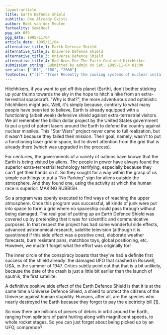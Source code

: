 ```yaml
---
layout:article
title: Earth Defence Shield
subtitle: One Already Exists
author: Roel van der Meulen
factuality: SemiReal
pgg_id: 6S9
pgg_date: 1995/11/04
article_date: 1995/11/04
alternative_title_1: Earth Defense Shield
alternative_title_2: Universe Defense Shield
alternative_title_3: Universe Defence Shield
alternative_title_4: Bad News For The Earth-Confined Hitchhiker
submission_string: Submitted by admin on Sat, 1995-11-04 01:00
see_also: ["1R1", "1R8", "2R68"]
footnotes: {"[1]":"True! Recently the cooling systems of nuclear installations on board of Russian submarines suddenly stopped because there was no electricity; the navy had forgotten to pay the electricity bill. A nuclear meltdown, and a consequent destruction of most life on Earth, was narrowly avoided by forcing the electricity company at gunpoint to put the power on again [2].","[2]":"Source: \"De Volkskrant\", a big Dutch newspaper."}
---
```

<div>
<p>Hitchhikers, if you want to get off this planet (Earth), don't bother sticking up your thumb towards the sky in the hope to hitch a hike from an extra-terrestrial spacecraft. "Why is that?", the more adventurous and optimistic hitchhikers might ask. Well, it's simply because, contrary to what many people have been led to believe, Earth is already equipped with a functioning (albeit weak) defensive shield against extra-terrestrial visitors. We all remember the billion dollar project by the United States government to put a grid of potent lasers around the Earth to defend the country against nuclear missiles. This "Star Wars" project never came to full realization, but it wasn't because they failed their mission. Their goal, namely, wasn't to put a functioning laser grid in space, but to divert attention from the grid that is already there (which was upgraded in the process).</p>
<p>For centuries, the governments of a variety of nations have known that the Earth is being visited by aliens. The people in power have always found the superior extra-terrestrial technology terrifying, especially because they can't get their hands on it. So they sought for a way within the grasp of us simple earthlings to put a "No Parking" sign for aliens outside the atmosphere. And they found one, using the activity at which the human race is superior: MAKING RUBBISH.</p>
<p>So a program was openly executed to find ways of reaching the upper atmosphere. Once this program was successful, all kinds of junk were put into space to form a grid where no spaceship could pass through without being damaged. The real goal of putting up an Earth Defence Shield was covered up by pretending that it was for scientific and communicative purposes. In that respect the project has had some wonderful side effects, advanced astronomical research, satellite television (although it is questioned if this side effect was a positive one), elaborate weather forecasts, burn resistant pans, matchbox toys, global positioning, etc. However, we mustn't forget what the effort was originally for!</p>
<p>The inner circle of the conspiracy boasts that they've had a definite first success of the shield already: the damaged UFO that crashed in Roswell, USA, in the summer of 1947. Critics subtly point out that that is a bit unlikely, because the date of the crash is just a little bit earlier than the launch of sputnik, the first satellite.</p>
<p>A definitive positive side effect of the Earth Defence Shield is that it is at the same time a Universe Defence Shield, a shield to protect the citizens of the Universe against human stupidity. Humans, after all, are the species who nearly destroyed the Earth because they forgot to pay the electricity bill <a href="#footnotes.1" class="footnote-link">[1]</a>.</p>
<p>So now there are millions of pieces of debris in orbit around the Earth, ranging from splinters of paint hurling along with magnificent speeds, to whole rocket stages. So you can just forget about being picked up by an UFO, comprende?</p>
</div>
